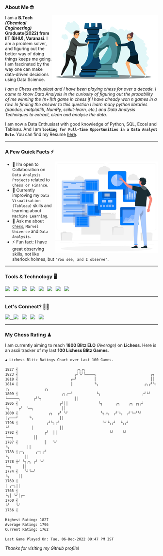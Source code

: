 ### About Me 🤓
<img align="right" alt="Coding" width="350" src="https://github.com/Laxman-Lakhan/Laxman-Lakhan/blob/master/Assets/Chess_Vector.jpg">   

I am a **B.Tech** _**(Chemical Engineering)**_ **Graduate(2022) from IIT (BHU), Varanasi**. I am a problem solver, and figuring out the better way of doing things keeps me going. I am fascinated by the way one can make data-driven decisions using Data Science. 

_I am a Chess enthusiast and I have been playing chess for over a decade. I came to know Data Analysis in the curiosity of figuring out the probability of me winning the (n+1)th game in chess if I have already won n games in a row. In finding the answer to this question I learn many python libraries (pandas, matplotlib, NumPy, scikit-learn, etc.) and Data Analysis Techniques to extract, clean and analyse the data._

I am now a Data Enthusiast with good knowledge of Python, SQL, Excel and Tableau. And I am **`looking for Full-Time Opportunities in a Data Analyst Role`**. You can find my Resume
 [here](https://drive.google.com/file/d/1UIOoogRLj5eGQFQBkuvMmTISZVdl2Ok7/view?usp=sharing).


---

### A Few Quick Facts ⚡️
<img align="right" alt="Coding" width="340" src="https://github.com/Laxman-Lakhan/Laxman-Lakhan/blob/master/Assets/Data_Vector.jpg">   

- 🤝 I’m open to Collaboration on `Data Analysis Projects` related to `Chess or Finance`.
- 📖 Currently improving my `Data Visualisation (Tableau)` skills and learning about `Machine Learning`.
- 💬 Ask me about [`Chess`](https://lichess.org/@/YourKingIsInDanger), `Marvel Universe` and `Data Analysis`.
- ⚡️ Fun fact: I have great observing skills, not like sherlock holmes, but `"You see, and I observe"`.

---
### Tools & Technology 🖥

<img src="https://img.shields.io/badge/Python-white?logo=Python&logoColor=ColorName&style=ShieldStyle" /> &nbsp;
<img src="https://img.shields.io/badge/MySQL-white?logo=MySQL&logoColor=ColorName&style=ShieldStyle" /> &nbsp;
<img src="https://img.shields.io/badge/Tableau-white?logo=Tableau&logoColor=ColorName&style=ShieldStyle" /> &nbsp;
<img src="https://img.shields.io/badge/Excel-white?logo=Microsoft+Excel&logoColor=196F3D&style=ShieldStyle" /> &nbsp;
<img src="https://img.shields.io/badge/Jupyter-white?logo=Jupyter&logoColor=ColorName&style=ShieldStyle" /> &nbsp;
<img src="https://img.shields.io/badge/pandas-white?logo=Pandas&logoColor=000080&style=ShieldStyle" /> &nbsp;
<img src="https://img.shields.io/badge/numpy-white?logo=Numpy&logoColor=85C1E9&style=ShieldStyle" /> &nbsp;
<img src="https://img.shields.io/badge/scikit learn-white?logo=Scikit+Learn&logoColor=ColorName&style=ShieldStyle" /> &nbsp;



---

### Let's Connect? 🫳🏻

<a href="mailto:laxmansingh.lakhan@gmail.com"> <img src="https://img.icons8.com/fluent/48/000000/gmail.png" width="3.5%"/> &nbsp;
[<img src="https://img.icons8.com/color/48/000000/linkedin.png" width="3.5%"/>](https://www.linkedin.com/in/laxman-lakhan/)  &nbsp;
[<img src="https://img.icons8.com/fluent/48/000000/facebook-new.png" width="3.5%"/>](https://www.facebook.com/s.laxmanlakhan/)  &nbsp;
[<img src="https://img.icons8.com/fluent/48/000000/instagram-new.png" width="3.5%"/>](https://www.instagram.com/laxman.lakhan/)  &nbsp;
[<img src="https://img.icons8.com/color/48/000000/twitter.png" width="3.5%"/>](https://twitter.com/laxman__lakhan)  &nbsp;

 ---
  
### My Chess Rating ♟
  
I am currently aiming to reach **1800 Blitz ELO** *(Average)* on **Lichess**. Here is an ascii tracker of my last **100 Lichess Blitz Games**.

  ```
  ♟︎ 𝙻𝚒𝚌𝚑𝚎𝚜𝚜 𝙱𝚕𝚒𝚝𝚣 𝚁𝚊𝚝𝚒𝚗𝚐𝚜 𝙲𝚑𝚊𝚛𝚝 𝚘𝚟𝚎𝚛 𝙻𝚊𝚜𝚝 𝟷00 𝙶𝚊𝚖𝚎𝚜.
  
1827 ┤                           ╭╮╭╮
1823 ┤                          ╭╯╰╯╰────╮                         ╭╮
1818 ┤                        ╭─╯        │                         ││
1814 ┤                        │          ╰╮                     ╭╮╭╯╰╮             ╭╮                ╭╮
1809 ┤                    ╭╮╭─╯           ╰╮                   ╭╯╰╯  ╰─────╮      ╭╯╰╮               ││
1805 ┤                   ╭╯││              ╰╮      ╭╮    ╭╮ ╭╮╭╯           ╰╮    ╭╯  ╰─╮             ││
1800 ┤              ╭╮  ╭╯ ╰╯               ╰╮╭╮  ╭╯╰╮  ╭╯╰─╯╰╯             │╭───╯     ╰╮            ││
1796 ┤             ╭╯╰╮╭╯                    ╰╯╰╮╭╯  ╰╮╭╯                   ╰╯          │            ││
1792 ┤            ╭╯  ││                        ╰╯    ╰╯                                ╰──╮         ││
1787 ┤            │   ╰╯                                                                   ╰╮        ││
1783 ┤╭─╮     ╭─╮╭╯                                                                         ╰╮       ││
1778 ┼╯ ╰╮╭╮ ╭╯ ╰╯                                                                           ╰─╮     ││
1774 ┤   ╰╯╰─╯                                                                                 ╰╮    ││
1769 ┤                                                                                          │ ╭─╮││
1765 ┤                                                                                          ╰╮│ ╰╯│╭─
1760 ┤                                                                                           ╰╯   ╰╯
1756 ┤ 

Highest Rating: 1827
Average Rating: 1796
Current Rating: 1762 

Last Game Played On: Tue, 06-Dec-2022 09:47 PM IST
  ```
  
  
*Thanks for visiting my Github profile!*
